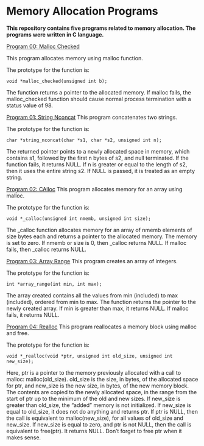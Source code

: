 # Memory Allocation Programs

**This repository contains five programs related to memory allocation. The programs were written in C language.**

[Program 00: Malloc Checked](https://github.com/ehabsmh/alx-low_level_programming/blob/main/0x0C-more_malloc_free/0-malloc_checked.c)

This program allocates memory using malloc function. 

The prototype for the function is:
```
void *malloc_checked(unsigned int b);
```
The function returns a pointer to the allocated memory. If malloc fails, the malloc_checked function should cause normal process termination with a status value of 98.


[Program 01: String Nconcat](https://github.com/ehabsmh/alx-low_level_programming/blob/main/0x0C-more_malloc_free/1-string_nconcat.c)
This program concatenates two strings.

The prototype for the function is:
```
char *string_nconcat(char *s1, char *s2, unsigned int n);
```

The returned pointer points to a newly allocated space in memory, which contains s1, followed by the first n bytes of s2, and null terminated. If the function fails, it returns NULL. If n is greater or equal to the length of s2, then it uses the entire string s2. If NULL is passed, it is treated as an empty string.

[Program 02: CAlloc](https://github.com/ehabsmh/alx-low_level_programming/blob/main/0x0C-more_malloc_free/2-calloc.c)
This program allocates memory for an array using malloc.

The prototype for the function is:
```
void *_calloc(unsigned int nmemb, unsigned int size);
```

The _calloc function allocates memory for an array of nmemb elements of size bytes each and returns a pointer to the allocated memory. The memory is set to zero. If nmemb or size is 0, then _calloc returns NULL. If malloc fails, then _calloc returns NULL.

[Program 03: Array Range](https://github.com/ehabsmh/alx-low_level_programming/blob/main/0x0C-more_malloc_free/3-array_range.c)
This program creates an array of integers.

The prototype for the function is:
```
int *array_range(int min, int max);
```

The array created contains all the values from min (included) to max (included), ordered from min to max. The function returns the pointer to the newly created array. If min is greater than max, it returns NULL. If malloc fails, it returns NULL.

[Program 04: Realloc](https://github.com/ehabsmh/alx-low_level_programming/blob/main/0x0C-more_malloc_free/100-realloc.c)
This program reallocates a memory block using malloc and free.

The prototype for the function is:
```
void *_realloc(void *ptr, unsigned int old_size, unsigned int new_size);
```

Here, ptr is a pointer to the memory previously allocated with a call to malloc: malloc(old_size). old_size is the size, in bytes, of the allocated space for ptr, and new_size is the new size, in bytes, of the new memory block. The contents are copied to the newly allocated space, in the range from the start of ptr up to the minimum of the old and new sizes. If new_size is greater than old_size, the “added” memory is not initialized. If new_size is equal to old_size, it does not do anything and returns ptr. If ptr is NULL, then the call is equivalent to malloc(new_size), for all values of old_size and new_size. If new_size is equal to zero, and ptr is not NULL, then the call is equivalent to free(ptr). It returns NULL. Don’t forget to free ptr when it makes sense.
